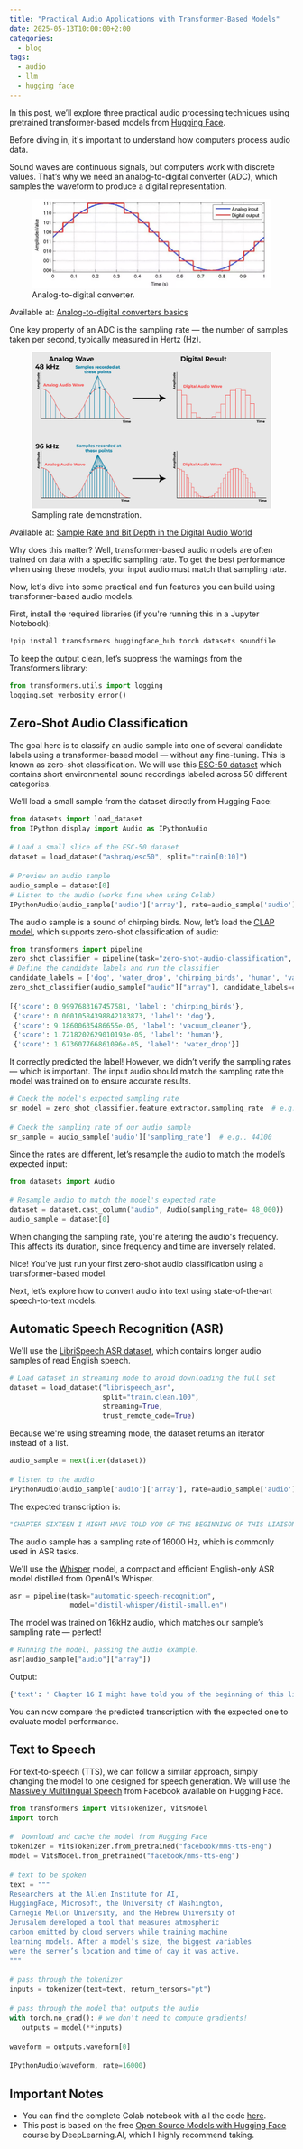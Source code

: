 ```yaml
---
title: "Practical Audio Applications with Transformer-Based Models"
date: 2025-05-13T10:00:00+2:00
categories:
  - blog
tags:
  - audio
  - llm
  - hugging face
---
```


In this post, we’ll explore three practical audio processing techniques using pretrained transformer-based models from [Hugging Face](https://huggingface.co/).

Before diving in, it's important to understand how computers process audio data.

Sound waves are continuous signals, but computers work with discrete values. That’s why we need an analog-to-digital converter (ADC), which samples the waveform to produce a digital representation.

<figure class="half">
  <a href="/assets/images/analog-to-digital.png">
  <img src="/assets/images/analog-to-digital.png"></a> 

  <figcaption>Analog-to-digital converter.</figcaption>
</figure>

Available at: [Analog-to-digital converters basics](https://www.arrow.com/en/research-and-events/articles/engineering-resource-basics-of-analog-to-digital-converters)

One key property of an ADC is the sampling rate — the number of samples taken per second, typically measured in Hertz (Hz).

<figure class="half">
  <a href="/assets/images/sampling-rate.png">
  <img src="/assets/images/sampling-rate.png"></a> 

  <figcaption>Sampling rate demonstration.</figcaption>
</figure>

Available at: [Sample Rate and Bit Depth in the Digital Audio World](https://woodandfirestudio.com/en/sample-rate-bit-depth/)

Why does this matter? Well, transformer-based audio models are often trained on data with a specific sampling rate. To get the best performance when using these models, your input audio must match that sampling rate.

Now, let's dive into some practical and fun features you can build using transformer-based audio models.

First, install the required libraries (if you're running this in a Jupyter Notebook):
```bash
!pip install transformers huggingface_hub torch datasets soundfile
```
To keep the output clean, let’s suppress the warnings from the Transformers library:

```python
from transformers.utils import logging
logging.set_verbosity_error()
```
## Zero-Shot Audio Classification

The goal here is to classify an audio sample into one of several candidate labels using a transformer-based model — without any fine-tuning. This is known as zero-shot classification. We will use this [ESC-50 dataset](https://huggingface.co/datasets/ashraq/esc50) which contains short environmental sound recordings labeled across 50 different categories.

We’ll load a small sample from the dataset directly from Hugging Face:
```python
from datasets import load_dataset
from IPython.display import Audio as IPythonAudio

# Load a small slice of the ESC-50 dataset
dataset = load_dataset("ashraq/esc50", split="train[0:10]")

# Preview an audio sample
audio_sample = dataset[0]
# Listen to the audio (works fine when using Colab)
IPythonAudio(audio_sample['audio']['array'], rate=audio_sample['audio']['sampling_rate'])
```
The audio sample is a sound of chirping birds. Now, let’s load the [CLAP model](https://huggingface.co/laion/clap-htsat-unfused), which supports zero-shot classification of audio:

```python
from transformers import pipeline
zero_shot_classifier = pipeline(task="zero-shot-audio-classification", model="laion/clap-htsat-unfused")
# Define the candidate labels and run the classifier
candidate_labels = ['dog', 'water_drop', 'chirping_birds', 'human', 'vacuum_cleaner']
zero_shot_classifier(audio_sample["audio"]["array"], candidate_labels=candidate_labels)

[{'score': 0.9997683167457581, 'label': 'chirping_birds'},
 {'score': 0.00010584398842183873, 'label': 'dog'},
 {'score': 9.18600635486655e-05, 'label': 'vacuum_cleaner'},
 {'score': 1.7218202629010193e-05, 'label': 'human'},
 {'score': 1.673607766861096e-05, 'label': 'water_drop'}]
```

It correctly predicted the label! However, we didn’t verify the sampling rates — which is important. The input audio should match the sampling rate the model was trained on to ensure accurate results.

``` python
# Check the model's expected sampling rate
sr_model = zero_shot_classifier.feature_extractor.sampling_rate  # e.g., 48000

# Check the sampling rate of our audio sample
sr_sample = audio_sample['audio']['sampling_rate']  # e.g., 44100
```

Since the rates are different, let’s resample the audio to match the model’s expected input:

```python
from datasets import Audio

# Resample audio to match the model's expected rate
dataset = dataset.cast_column("audio", Audio(sampling_rate= 48_000))
audio_sample = dataset[0]
```

When changing the sampling rate, you're altering the audio's frequency. This affects its duration, since frequency and time are inversely related.

Nice! You’ve just run your first zero-shot audio classification using a transformer-based model.

Next, let’s explore how to convert audio into text using state-of-the-art speech-to-text models.

## Automatic Speech Recognition (ASR)

We'll use the [LibriSpeech ASR dataset](https://huggingface.co/datasets/openslr/librispeech_asr), which contains longer audio samples of read English speech.

```python
# Load dataset in streaming mode to avoid downloading the full set
dataset = load_dataset("librispeech_asr",
                       split="train.clean.100",
                       streaming=True,
                       trust_remote_code=True)
```

Because we're using streaming mode, the dataset returns an iterator instead of a list.

```python
audio_sample = next(iter(dataset))

# listen to the audio
IPythonAudio(audio_sample['audio']['array'], rate=audio_sample['audio']['sampling_rate'])
```

The expected transcription is: 
```python
"CHAPTER SIXTEEN I MIGHT HAVE TOLD YOU OF THE BEGINNING OF THIS LIAISON IN A FEW LINES BUT I WANTED YOU TO SEE EVERY STEP BY WHICH WE CAME I TO AGREE TO WHATEVER MARGUERITE WISHED"
```

The audio sample has a sampling rate of 16000 Hz, which is commonly used in ASR tasks.

We'll use the [Whisper](https://huggingface.co/distil-whisper/distil-small.en) model, a compact and efficient English-only ASR model distilled from OpenAI's Whisper.

``` python
asr = pipeline(task="automatic-speech-recognition",
               model="distil-whisper/distil-small.en")
```
The model was trained on 16kHz audio, which matches our sample’s sampling rate — perfect!

``` python
# Running the model, passing the audio example.
asr(audio_sample["audio"]["array"])
```

Output:

```python
{'text': ' Chapter 16 I might have told you of the beginning of this liaison in a few lines, but I wanted you to see every step by which we came. I too agree to whatever Marguerite wished.'}
```

You can now compare the predicted transcription with the expected one to evaluate model performance.


## Text to Speech

For text-to-speech (TTS), we can follow a similar approach, simply changing the model to one designed for speech generation. We will use the [Massively Multilingual Speech](https://huggingface.co/facebook/mms-tts-eng) from Facebook available on Hugging Face.


``` python
from transformers import VitsTokenizer, VitsModel
import torch

#  Download and cache the model from Hugging Face
tokenizer = VitsTokenizer.from_pretrained("facebook/mms-tts-eng")
model = VitsModel.from_pretrained("facebook/mms-tts-eng")

# text to be spoken
text = """
Researchers at the Allen Institute for AI, 
HuggingFace, Microsoft, the University of Washington, 
Carnegie Mellon University, and the Hebrew University of 
Jerusalem developed a tool that measures atmospheric 
carbon emitted by cloud servers while training machine 
learning models. After a model’s size, the biggest variables 
were the server’s location and time of day it was active.
"""

# pass through the tokenizer
inputs = tokenizer(text=text, return_tensors="pt")

# pass through the model that outputs the audio 
with torch.no_grad(): # we don't need to compute gradients!
   outputs = model(**inputs)

waveform = outputs.waveform[0]

IPythonAudio(waveform, rate=16000)
```


## Important Notes
* You can find the complete Colab notebook with all the code [here](https://colab.research.google.com/drive/1uDnN0JoTAntn7o4Bpl_yJtRygh3Q4d-Q?usp=sharing).
* This post is based on the free [Open Source Models with Hugging Face](https://learn.deeplearning.ai/courses/open-source-models-hugging-face/lesson/ci5d5/introduction?courseName=open-source-models-hugging-face) course by DeepLearning.AI, which I highly recommend taking.

